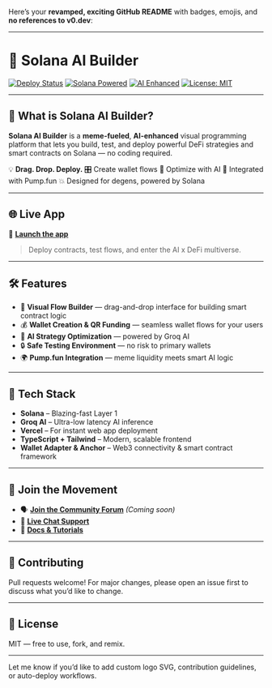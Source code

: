 Here’s your **revamped, exciting GitHub README** with badges, emojis, and **no references to v0.dev**:

---

# 🚀 Solana AI Builder

[![Deploy Status](https://img.shields.io/badge/Live%20on-Vercel-000?style=for-the-badge\&logo=vercel)](https://vercel.com/jubomains-projects/v0-solana-ai-builder)
[![Solana Powered](https://img.shields.io/badge/Built%20on-Solana-3a0ca3?style=for-the-badge\&logo=solana\&logoColor=white)](https://solana.com)
[![AI Enhanced](https://img.shields.io/badge/AI%20Optimized-Groq%20AI-blueviolet?style=for-the-badge)](https://groq.com)
[![License: MIT](https://img.shields.io/badge/License-MIT-yellow?style=for-the-badge)](https://opensource.org/licenses/MIT)

---

## 🧠 What is Solana AI Builder?

**Solana AI Builder** is a **meme-fueled**, **AI-enhanced** visual programming platform that lets you build, test, and deploy powerful DeFi strategies and smart contracts on Solana — no coding required.

💡 **Drag. Drop. Deploy.**
🎛️ Create wallet flows
🤖 Optimize with AI
🚀 Integrated with Pump.fun
💥 Designed for degens, powered by Solana

---

## 🌐 Live App

🔗 [**Launch the app**](https://vercel.com/jubomains-projects/v0-solana-ai-builder)

> Deploy contracts, test flows, and enter the AI x DeFi multiverse.

---

## 🛠️ Features

* 🔧 **Visual Flow Builder** — drag-and-drop interface for building smart contract logic
* 💰 **Wallet Creation & QR Funding** — seamless wallet flows for your users
* 🧠 **AI Strategy Optimization** — powered by Groq AI
* 🔒 **Safe Testing Environment** — no risk to primary wallets
* 🌍 **Pump.fun Integration** — meme liquidity meets smart AI logic

---

## 🧩 Tech Stack

* **Solana** – Blazing-fast Layer 1
* **Groq AI** – Ultra-low latency AI inference
* **Vercel** – For instant web app deployment
* **TypeScript + Tailwind** – Modern, scalable frontend
* **Wallet Adapter & Anchor** – Web3 connectivity & smart contract framework

---

## 🤝 Join the Movement

* 🗣️ **[Join the Community Forum](#)** *(Coming soon)*
* 💬 **[Live Chat Support](#)**
* 🧠 **[Docs & Tutorials](#)**

---

## 🧪 Contributing

Pull requests welcome! For major changes, please open an issue first to discuss what you’d like to change.

---

## 📄 License

MIT — free to use, fork, and remix.

---

Let me know if you’d like to add custom logo SVG, contribution guidelines, or auto-deploy workflows.

